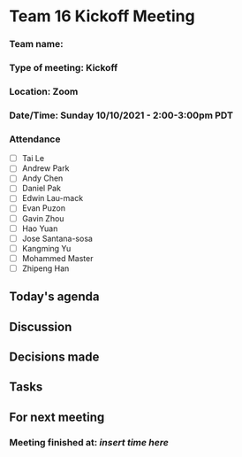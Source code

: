# Team 16 Kickoff Meeting

### Team name: 
### Type of meeting: Kickoff
### Location: Zoom
### Date/Time: Sunday 10/10/2021 - 2:00-3:00pm PDT

### Attendance
- [ ] Tai Le
- [ ] Andrew Park
- [ ] Andy Chen
- [ ] Daniel Pak
- [ ] Edwin Lau-mack
- [ ] Evan Puzon
- [ ] Gavin Zhou
- [ ] Hao Yuan
- [ ] Jose Santana-sosa
- [ ] Kangming Yu
- [ ] Mohammed Master
- [ ] Zhipeng Han

## Today's agenda

## Discussion

## Decisions made

## Tasks

## For next meeting

### Meeting finished at: *insert time here*

